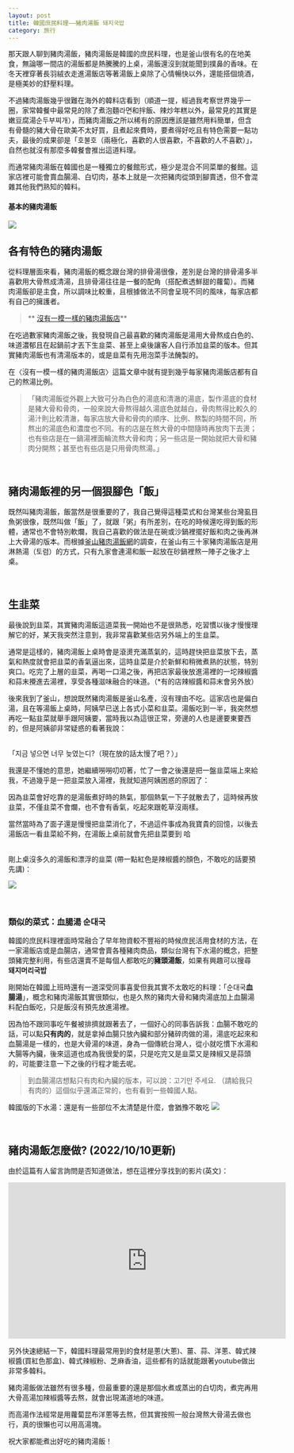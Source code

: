 ```yaml
---
layout: post
title: 韓國庶民料理——豬肉湯飯 돼지국밥
category: 旅行
---
```

那天跟人聊到豬肉湯飯，豬肉湯飯是韓國的庶民料理，也是釜山很有名的在地美食，無論哪一間店的湯飯都是熱騰騰的上桌，湯飯還沒到就能聞到撲鼻的香味。在冬天裡穿著長羽絨衣走進湯飯店等著湯飯上桌除了心情暢快以外，還能搭個燒酒，是極美妙的舒壓料理。

不過豬肉湯飯幾乎很難在海外的韓料店看到（順道一提，經過我考察世界幾乎一圈，家常韓餐中最常見的除了煮泡麵라면和拌飯、辣炒年糕以外，最常見的其實是嫩豆腐湯순두부찌개），而豬肉湯飯之所以稀有的原因應該是雖然用料簡單，但含有骨髓的豬大骨在歐美不太好買，且煮起來費時，要煮得好吃且有特色需要一點功夫，最後的成果卻是「호불호（兩極化，喜歡的人很喜歡，不喜歡的人不喜歡）」，自然也就沒有那麼多韓餐會推出這道料理。

而通常豬肉湯飯在韓國也是一種獨立的餐館形式，極少是混合不同菜單的餐館。這家店裡可能會賣血腸湯、白切肉，基本上就是一次把豬肉從頭到腳賣透，但不會混雜其他我們熟知的韓料。

#### 基本的豬肉湯飯
![](/assets/img/Porksoup/IMG_0818.jpg)

## 各有特色的豬肉湯飯

從料理層面來看，豬肉湯飯的概念跟台灣的排骨湯很像，差別是台灣的排骨湯多半喜歡用大骨熬成清湯，且排骨湯往往是一餐的配角（搭配煮透鮮甜的蘿蔔）。而豬肉湯飯卻是主食，所以調味比較重，且根據做法不同會呈現不同的風味，每家店都有自己的擁護者。


> ** [沒有一模一樣的豬肉湯飯店](http://www.busan.com/view/busan/view.php?code=2019111919182072294)**

在吃過數家豬肉湯飯之後，我發現自己最喜歡的豬肉湯飯是湯用大骨熬成白色的、味道濃郁且在起鍋前才丟下生韭菜、甚至上桌後讓客人自行添加韭菜的版本。但其實豬肉湯飯也有清湯版本的，或是韭菜有先用泡菜手法醃製的。

在〈沒有一模一樣的豬肉湯飯店〉這篇文章中就有提到幾乎每家豬肉湯飯店都有自己的熬湯比例。

>「豬肉湯飯從外觀上大致可分為白色的湯底和清澈的湯底，製作湯底的食材是豬大骨和骨肉，一般來說大骨熬得越久湯底色就越白，骨肉熬得比較久的湯汁則比較清澈，每家店放大骨和骨肉的順序、比例、熬製的時間不同，所熬出的湯底色和濃度也不同。有的店是在熬大骨的中間隨時再放肉下去燙；也有些店是在一鍋湯裡面輪流熬大骨和肉；另一些店是一開始就把大骨和豬肉分開熬；甚至也有些店是只用骨肉熬湯。」

<br/>

## 豬肉湯飯裡的另一個狠腳色「飯」

既然叫豬肉湯飯，飯當然是很重要的了，我自己覺得這種菜式和台灣某些台灣虱目魚粥很像，既然叫做「飯」了，就跟「粥」有所差別，在吃的時候還吃得到飯的形體，通常也不會特別軟爛，我自己喜歡的做法是在碗或沙鍋裡擺好飯和肉之後再淋上大骨湯的版本。而根據[釜山豬肉湯飯網](https://porksoup.busan.com)的調查，在釜山有三十家豬肉湯飯店是用淋熱湯（토렴）的方式，只有九家會連湯和飯一起放在砂鍋裡熬一陣子之後才上桌。

<br/>

## 生韭菜

最後說到韭菜，其實豬肉湯飯這道菜我一開始也不是很熟悉，吃習慣以後才慢慢理解它的好，某天我突然注意到，我非常喜歡某些店另外端上的生韭菜。

通常是這樣的，豬肉湯飯上桌時會是滾燙充滿蒸氣的，這時趕快把韭菜放下去，蒸氣和熱度就會把韭菜的香氣逼出來，這時韭菜是介於新鮮和稍微煮熟的狀態，特別爽口。吃完了上層的韭菜，再喝一口湯之後，再把店家最後放進湯裡的一坨辣椒醬和蒜末攪進去湯裡，享受各種滋味融合的味道。（*有的店辣椒醬和蒜末會另外放）

後來我到了釜山，想說既然豬肉湯飯是釜山名產，沒有理由不吃。這家店也是偏白湯，且在等湯飯上桌時，阿姨早已送上各式小菜和韭菜。湯飯吃到一半，我突然想再吃一點韭菜就舉手跟阿姨要，當時我以為這很正常，旁邊的人也是邊要東要西的，但是阿姨卻非常疑惑的看著我說：

<br/>
「지금 넣으면 너무 늦였는디?（現在放的話太慢了吧？）」
<br/>

我還是不懂她的意思，她繼續嘮嘮叨叨著，忙了一會之後還是把一盤韭菜端上來給我，不過幾乎是一把韭菜放入湯裡，我就知道阿姨困惑的原因了：

因為韭菜會好吃靠的是湯飯煮好時的熱氣，那個熱氣一下子就散去了，這時候再放韭菜，不僅韭菜不會爛，也不會有香氣，吃起來跟乾草沒兩樣。

當然當時為了面子還是慢慢把韭菜消化了，不過這件事成為我寶貴的回憶，以後去湯飯店一看韭菜給不夠，在湯飯上桌前就會先把韭菜要到 哈

<br/>
剛上桌沒多久的湯飯和漂浮的韭菜 (帶一點紅色是辣椒醬的顏色，不敢吃的話要預先講)：

![](/assets/img/Porksoup/IMG_2162.jpg)

<br/>

### 類似的菜式：血腸湯 순대국

韓國的庶民料理裡面時常融合了早年物資較不豐裕的時候庶民活用食材的方法，在一家湯飯店或是血腸店，通常會賣各種豬肉商品，類似台灣有下水湯的概念，把整頭豬完整利用，有些店還賣不是每個人都敢吃的**豬頭湯飯**，如果有興趣可以搜尋 **돼지머리국밥**

剛開始在韓國上班時還有一道深受同事喜愛但我其實不太敢吃的料理：「순대국**血腸湯**」，概念和豬肉湯飯其實很類似，也是久熬的豬肉大骨和豬肉湯底加上血腸湯料配白飯吃，只是飯沒有預先放進湯裡。

因為怕不跟同事吃午餐被排擠就跟著去了，一個好心的同事告訴我：血腸不敢吃的話，可以點**只有肉的**，就是拿掉血腸只放內臟和部分豬碎肉做的湯，湯底吃起來和血腸湯是一樣的，也是大骨湯的味道，身為一個傳統台灣人，從小就吃慣下水湯和大腸等內臟，後來這道也成為我很愛的菜，只是吃完又是韭菜又是辣椒又是蒜頭的，可能要注意一下之後的行程才能去呢。

>到血腸湯店想點只有肉和內臟的版本，可以說：고기만 주세요. （請給我只有肉的）這個似乎還滿正常的，也有看到一些韓國人點。

韓國版的下水湯：還是有一些部位不太清楚是什麼，會猶豫不敢吃
![](/assets/img/Porksoup/IMG_0089.jpg)

<br/>

## 豬肉湯飯怎麼做? (2022/10/10更新)

由於這篇有人留言詢問是否知道做法，想在這裡分享找到的影片(英文)：

<div class="videowrapper">
<iframe width="560" height="315" src="https://www.youtube.com/embed/Q1b59QL946Y" title="YouTube video player" frameborder="0" allow="accelerometer; autoplay; clipboard-write; encrypted-media; gyroscope; picture-in-picture" allowfullscreen></iframe>
</div>

另外快速總結一下，韓國料理最常用到的食材是蔥(大蔥)、薑、蒜、洋蔥、韓式辣椒醬(買紅色那盒)、韓式辣椒粉、芝麻香油，這些都有的話就能跟著youtube做出非常多韓料。

豬肉湯飯做法雖然有很多種，但最重要的還是那個水煮或蒸出的白切肉，煮完再用大骨高湯加辣椒醬等去熬，就會出現滿道地的味道。

而高湯作法經常是用蘿蔔昆布洋蔥等去熬，但其實按照一般台灣熬大骨湯去做也行，真的很懶也可以用高湯塊。

祝大家都能煮出好吃的豬肉湯飯！